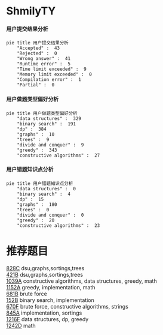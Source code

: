 # ShmilyTY

<!-- tabs:start -->



#### **用户提交结果分析**

```mermaid
pie title 用户提交结果分析
    "Accepted" :  43
    "Rejected" :  0
    "Wrong answer" :  41
    "Runtime error" :  5
    "Time limit exceeded" :  9
    "Memory limit exceeded" :  0
    "Compilation error" :  1
    "Partial" :  0
```

#### **用户做题类型偏好分析**

```mermaid
pie title 用户做题类型偏好分析
    "data structures" :  329
    "binary search" :  191
    "dp" :  384
    "graphs" :  10
    "trees" :  9
    "divide and conquer" :  9
    "greedy" :  343
    "constructive algorithms" :  27
```
#### **用户错题知识点分析**

```mermaid
pie title 用户错题知识点分析
    "data structures" :  0
    "binary search" :  4
    "dp" :  15
    "graphs" :  180
    "trees" :  0
    "divide and conquer" :  0
    "greedy" :  20
    "constructive algorithms" :  23
```



<!-- tabs:end -->
# 推荐题目
[828C](https://codeforces.com/contest/828/problem/C)		dsu,graphs,sortings,trees		  
[421B](https://codeforces.com/contest/421/problem/B)		dsu,graphs,sortings,trees		  
[1039A](https://codeforces.com/contest/1039/problem/A)		constructive algorithms,
                        data structures,
                        greedy,
                        math		  
[1152A](https://codeforces.com/contest/1152/problem/A)		greedy,
                        implementation,
                        math		  
[681B](https://codeforces.com/contest/681/problem/B)		brute force		  
[152B](https://codeforces.com/contest/152/problem/B)		binary search,
                        implementation		  
[670F](https://codeforces.com/contest/670/problem/F)		brute force,
                        constructive algorithms,
                        strings		  
[845A](https://codeforces.com/contest/845/problem/A)		implementation,
                        sortings		  
[1216F](https://codeforces.com/contest/1216/problem/F)		data structures,
                        dp,
                        greedy		  
[1242D](https://codeforces.com/contest/1242/problem/D)		math		  
